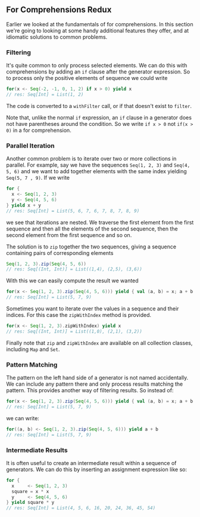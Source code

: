 ## For Comprehensions Redux

Earlier we looked at the fundamentals of for comprehensions. In this section we're going to looking at some handy additional features they offer, and at idiomatic solutions to common problems.

### Filtering

It's quite common to only process selected elements. We can do this with comprehensions by adding an `if` clause after the generator expression. So to process only the positive elements of sequence we could write

```scala
for(x <- Seq(-2, -1, 0, 1, 2) if x > 0) yield x
// res: Seq[Int] = List(1, 2)
```

The code is converted to a `withFilter` call, or if that doesn't exist to `filter`.

Note that, unlike the normal `if` expression, an `if` clause in a generator does not have parentheses around the condition. So we write `if x > 0` not `if(x > 0)` in a for comprehension.

### Parallel Iteration

Another common problem is to iterate over two or more collections in parallel. For example, say we have the sequences `Seq(1, 2, 3)` and `Seq(4, 5, 6)` and we want to add together elements with the same index yielding `Seq(5, 7 , 9)`. If we write

```scala
for {
  x <- Seq(1, 2, 3)
  y <- Seq(4, 5, 6)
} yield x + y
// res: Seq[Int] = List(5, 6, 7, 6, 7, 8, 7, 8, 9)
```

we see that iterations are nested. We traverse the first element from the first sequence and then all the elements of the second sequence, then the second element from the first sequence and so on.

The solution is to `zip` together the two sequences, giving a sequence containing pairs of corresponding elements

```scala
Seq(1, 2, 3).zip(Seq(4, 5, 6))
// res: Seq[(Int, Int)] = List((1,4), (2,5), (3,6))
```

With this we can easily compute the result we wanted

```scala
for(x <- Seq(1, 2, 3).zip(Seq(4, 5, 6))) yield { val (a, b) = x; a + b }
// res: Seq[Int] = List(5, 7, 9)
```

Sometimes you want to iterate over the values in a sequence and their indices. For this case the `zipWithIndex` method is provided.

```scala
for(x <- Seq(1, 2, 3).zipWithIndex) yield x
// res: Seq[(Int, Int)] = List((1,0), (2,1), (3,2))
```

Finally note that `zip` and `zipWithIndex` are available on all collection classes, including `Map` and `Set`.

### Pattern Matching

The pattern on the left hand side of a generator is not named accidentally. We can include any pattern there and only process results matching the pattern. This provides another way of filtering results. So instead of:

```scala
for(x <- Seq(1, 2, 3).zip(Seq(4, 5, 6))) yield { val (a, b) = x; a + b }
// res: Seq[Int] = List(5, 7, 9)
```

we can write:

```scala
for((a, b) <- Seq(1, 2, 3).zip(Seq(4, 5, 6))) yield a + b
// res: Seq[Int] = List(5, 7, 9)
```

### Intermediate Results

It is often useful to create an intermediate result within a sequence of generators. We can do this by inserting an assignment expression like so:

```scala
for {
  x     <- Seq(1, 2, 3)
  square = x * x
  y     <- Seq(4, 5, 6)
} yield square * y
// res: Seq[Int] = List(4, 5, 6, 16, 20, 24, 36, 45, 54)
```
